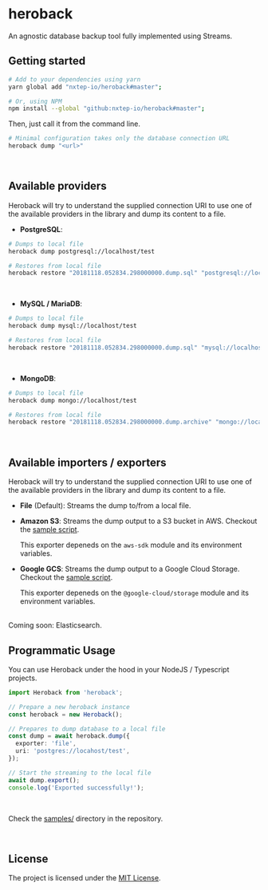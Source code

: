 heroback
========

An agnostic database backup tool fully implemented using Streams.


## Getting started

```bash
# Add to your dependencies using yarn
yarn global add "nxtep-io/heroback#master";

# Or, using NPM
npm install --global "github:nxtep-io/heroback#master";
```

Then, just call it from the command line.

```bash
# Minimal configuration takes only the database connection URL
heroback dump "<url>"
```
<br />

## Available providers

Heroback will try to understand the supplied connection URI to use one of the available providers in the library and dump its content to a file.

* **PostgreSQL**:

```bash
# Dumps to local file
heroback dump postgresql://localhost/test

# Restores from local file
heroback restore "20181118.052834.298000000.dump.sql" "postgresql://localhost/test";
```
<br />

* **MySQL / MariaDB**:

```bash
# Dumps to local file
heroback dump mysql://localhost/test

# Restores from local file
heroback restore "20181118.052834.298000000.dump.sql" "mysql://localhost/test";
```
<br />

* **MongoDB**:

```bash
# Dumps to local file
heroback dump mongo://localhost/test

# Restores from local file
heroback restore "20181118.052834.298000000.dump.archive" "mongo://localhost/test";
```
<br />

## Available importers / exporters

Heroback will try to understand the supplied connection URI to use one of the available providers in the library and dump its content to a file.

* **File** (Default): Streams the dump to/from a local file.

* **Amazon S3**: Streams the dump output to a S3 bucket in AWS. Checkout the [sample script](https://github.com/nxtep-io/heroback/blob/master/samples/pg_aws_dump.ts).

    This exporter depeneds on the ```aws-sdk``` module and its environment variables.

* **Google GCS**: Streams the dump output to a Google Cloud Storage. Checkout the [sample script](https://github.com/nxtep-io/heroback/blob/master/samples/pg_gcp_dump.ts).

    This exporter depeneds on the ```@google-cloud/storage``` module and its environment variables.

<br />
Coming soon: Elasticsearch.
<br />

## Programmatic Usage

You can use Heroback under the hood in your NodeJS / Typescript projects.

```typescript
import Heroback from 'heroback';

// Prepare a new heroback instance
const heroback = new Heroback();

// Prepares to dump database to a local file
const dump = await heroback.dump({
  exporter: 'file',
  uri: 'postgres://locahost/test',
});

// Start the streaming to the local file
await dump.export();
console.log('Exported successfully!');
```
<br />

Check the [samples/](https://github.com/nxtep-io/heroback/tree/master/samples) directory in the repository.

<br />

## License

The project is licensed under the [MIT License](./LICENSE.md).
